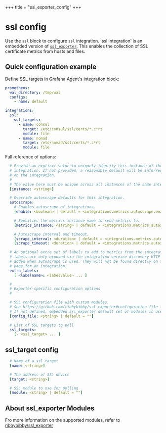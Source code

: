 +++
title = "ssl_exporter_config"
+++

# ssl config

Use the `ssl` block to configure `ssl` integration.
'ssl integration' is an embedded version of
[`ssl_exporter`](https://github.com/ribbybibby/ssl_exporter). This enables the collection of SSL certificate metrics from hosts and files.


## Quick configuration example

Define SSL targets in Grafana Agent's integration block:

```yaml
prometheus:
  wal_directory: /tmp/wal
  configs:
    - name: default

integrations:
  ssl:
    ssl_targets:
      - name: consul
        target: /etc/consul/ssl/certs/*.c*rt
        module: file
      - name: nomad
        target: /etc/nomad/ssl/certs/*.c*rt
        module: file
```

Full reference of options:

```yaml
  # Provide an explicit value to uniquely identify this instance of the
  # integration. If not provided, a reasonable default will be inferred based
  # on the integration.
  #
  # The value here must be unique across all instances of the same integration.
  [instance: <string>]

  # Override autoscrape defaults for this integration.
  autoscrape:
    # Enables autoscrape of integrations.
    [enable: <boolean> | default = <integrations.metrics.autoscrape.enable>]

    # Specifies the metrics instance name to send metrics to.
    [metrics_instance: <string> | default = <integrations.metrics.autoscrape.metrics_instance>]

    # Autoscrape interval and timeout.
    [scrape_interval: <duration> | default = <integrations.metrics.autoscrape.scrape_interval>]
    [scrape_timeout: <duration> | default = <integrations.metrics.autoscrape.scrape_timeout>]

  # An optional extra set of labels to add to metrics from the integration target. These
  # labels are only exposed via the integration service discovery HTTP API and
  # added when autoscrape is used. They will not be found directly on the metrics
  # page for an integration.
  extra_labels:
    [ <labelname>: <labelvalue> ... ]

  #
  # Exporter-specific configuration options
  #

  # SSL configuration file with custom modules.
  # See https://github.com/ribbybibby/ssl_exporter#configuration-file for more details how to generate custom config.file.
  # If not defined, embedded ssl_exporter default set of modules is used.
  [config_file: <string> | default = ""]

  # List of SSL targets to poll
  ssl_targets:
    [- <ssl_target> ... ]

```

## ssl_target config

```yaml
  # Name of a ssl_target
  [name: <string>]

  # The address of SSL device
  [target: <string>]

  # SSL module to use for polling
  [module: <string> | default = ""]
```


## About ssl_exporter Modules

Fro more information on the supported modules, refer to [ribbybibby/ssl_exporter](https://github.com/ribbybibby/ssl_exporter#configuration)

